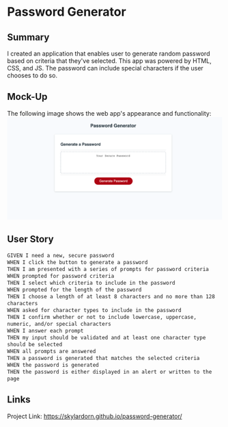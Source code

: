 # Password Generator


## Summary

I created an application that enables user to generate random password based on criteria that they've selected. This app was powered by HTML, CSS, and JS. The password can include special characters if the user chooses to do so.

## Mock-Up

The following image shows the web app's appearance and functionality:
![The Password Generator application displays a red button to "Generate Password".](./Screen%20Shot%202022-07-14%20at%207.09.32%20PM.png)

## User Story
```
GIVEN I need a new, secure password
WHEN I click the button to generate a password
THEN I am presented with a series of prompts for password criteria
WHEN prompted for password criteria
THEN I select which criteria to include in the password
WHEN prompted for the length of the password
THEN I choose a length of at least 8 characters and no more than 128 characters
WHEN asked for character types to include in the password
THEN I confirm whether or not to include lowercase, uppercase, numeric, and/or special characters
WHEN I answer each prompt
THEN my input should be validated and at least one character type should be selected
WHEN all prompts are answered
THEN a password is generated that matches the selected criteria
WHEN the password is generated
THEN the password is either displayed in an alert or written to the page
```

## Links

Project Link: https://skylardorn.github.io/password-generator/

